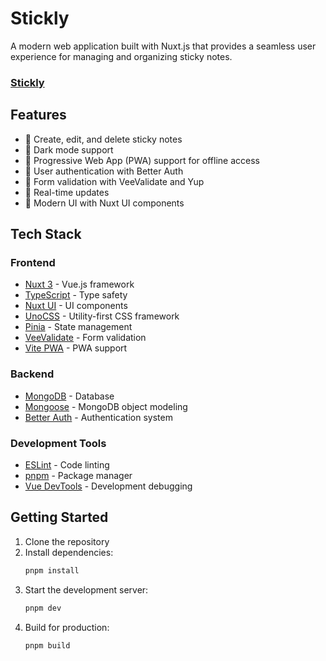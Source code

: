 # Stickly

A modern web application built with Nuxt.js that provides a seamless user experience for managing and organizing sticky notes.
### [Stickly](https://stickly-five.vercel.app/login)
## Features

- 📝 Create, edit, and delete sticky notes
- 🎨 Dark mode support
- 📱 Progressive Web App (PWA) support for offline access
- 🔐 User authentication with Better Auth
- 🎯 Form validation with VeeValidate and Yup
- 🔄 Real-time updates
- 🎨 Modern UI with Nuxt UI components

## Tech Stack

### Frontend

- [Nuxt 3](https://nuxt.com/) - Vue.js framework
- [TypeScript](https://www.typescriptlang.org/) - Type safety
- [Nuxt UI](https://ui.nuxt.com/) - UI components
- [UnoCSS](https://unocss.dev/) - Utility-first CSS framework
- [Pinia](https://pinia.vuejs.org/) - State management
- [VeeValidate](https://vee-validate.logaretm.com/) - Form validation
- [Vite PWA](https://vite-pwa-org.netlify.app/) - PWA support

### Backend

- [MongoDB](https://www.mongodb.com/) - Database
- [Mongoose](https://mongoosejs.com/) - MongoDB object modeling
- [Better Auth](https://www.npmjs.com/package/better-auth) - Authentication system

### Development Tools

- [ESLint](https://eslint.org/) - Code linting
- [pnpm](https://pnpm.io/) - Package manager
- [Vue DevTools](https://devtools.vuejs.org/) - Development debugging


## Getting Started

1. Clone the repository
2. Install dependencies:
   ```bash
   pnpm install
   ```
3. Start the development server:
   ```bash
   pnpm dev
   ```
4. Build for production:
   ```bash
   pnpm build
   ```
